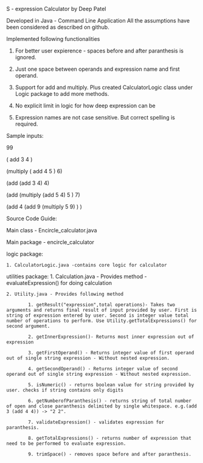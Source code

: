 S - expression Calculator  by Deep Patel 

Developed in Java - Command Line Application
All the assumptions have been considered as described on github. 

Implemented following functionalities

1. For better user expierence - spaces before and after paranthesis is ignored.

2. Just one space between operands and expression name and first operand.

3. Support for add and multiply. Plus created CalculatorLogic class under Logic package to add more methods.

4. No explicit limit in logic for how deep expression can be

5. Expression names are not case sensitive. But correct spelling is required.


Sample inputs:

99

(	add 3 4	)

(multiply ( add 4 5	) 6)

(add (add 3 4) 4)

(add (multiply (add 5 4) 5 ) 7)

(add 4 (add 9 (multiply 5 9)	) )
        
	
Source Code Guide:

Main class - Encircle_calculator.java

Main package - encircle_calculator

logic package:

	1. CalculatorLogic.java -contains core logic for calculator

utilities package:
	1. Calculation.java - Provides method - evaluateExpression() for doing calculation

	2. Utility.java - Provides following method

			1. getResult("expression",total operations)- Takes two arguments and returns final result of input provided by user. First is string of expression entered by user. Second is integer value total number of operations to perform. Use Utility.getTotalExpressions() for second argument.

			2. getInnerExpression()- Returns most inner expression out of expression

			3. getFirstOperand() - Returns integer value of first operand out of single string expression - Without nested expression.

			4. getSecondOperand() - Returns integer value of second operand out of single string expression - Without nested expression.

			5. isNumeric() - returns boolean value for string provided by user. checks if string contains only digits

			6. getNumberofParanthesis() - returns string of total number of open and close paranthesis delimited by single whitespace. e.g.(add 3 (add 4 4)) -> "2 2".

			7. validateExpression() - validates expression for paranthesis.

			8. getTotalExpressions() - returns number of expression that need to be performed to evaluate expression.

			9. trimSpace() - removes space before and after paranthesis.

